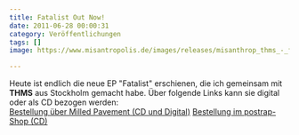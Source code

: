 ```yaml
---
title: Fatalist Out Now!
date: 2011-06-28 00:00:31
category: Veröffentlichungen
tags: []
image: https://www.misantropolis.de/images/releases/misanthrop_thms_-_fatalist.jpg

---
```


Heute ist endlich die neue EP "Fatalist" erschienen, die ich gemeinsam mit **THMS** aus Stockholm gemacht habe. Über folgende Links kann sie digital oder als CD bezogen werden:  
[Bestellung über Milled Pavement (CD und Digital)](http://www.milledpavement.com/MP040.html)
[Bestellung im postrap-Shop (CD)](http://www.postrap.de/shop/cd/misanthrop-thms-fatalist/)
